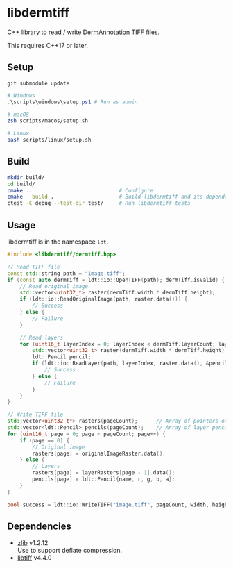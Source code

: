# libdermtiff

C++ library to read / write [DermAnnotation](https://kondoa9.github.io/DermAnnotation/) TIFF files.

This requires C++17 or later.

## Setup

```
git submodule update
```

```powershell
# Windows
.\scripts\windows\setup.ps1 # Run as admin
```

```zsh
# macOS
zsh scripts/macos/setup.sh
```

```bash
# Linux
bash scripts/linux/setup.sh
```

## Build

```sh
mkdir build/
cd build/
cmake ..                            # Configure
cmake --build .                     # Build libdermtiff and its dependencies
ctest -C debug --test-dir test/     # Run libdermtiff tests
```

## Usage

libdermtiff is in the namespace `ldt`.

```c++
#include <libdermtiff/dermtiff.hpp>

// Read TIFF file
const std::string path = "image.tiff";
if (const auto dermTiff = ldt::io::OpenTIFF(path); dermTiff.isValid) {
    // Read original image
    std::vector<uint32_t> raster(dermTiff.width * dermTiff.height);
    if (ldt::io::ReadOriginalImage(path, raster.data())) {
        // Success
    } else {
        // Failure
    }

    // Read layers
    for (uint16_t layerIndex = 0; layerIndex < dermTiff.layerCount; layerIndex++) {
        std::vector<uint32_t> raster(dermTiff.width * dermTiff.height);
        ldt::Pencil pencil;
        if (ldt::io::ReadLayer(path, layerIndex, raster.data(), &pencil)) {
            // Success
        } else {
            // Failure
        }
    }
}

// Write TIFF file
std::vector<uint32_t*> rasters(pageCount);      // Array of pointers of image data
std::vector<ldt::Pencil> pencils(pageCount);    // Array of layer pencils
for (uint16_t page = 0; page < pageCount; page++) {
    if (page == 0) {
        // Original image
        rasters[page] = originalImageRaster.data();
    } else {
        // Layers
        rasters[page] = layerRasters[page - 1].data();
        pencils[page] = ldt::Pencil{name, r, g, b, a};
    }
}

bool success = ldt::io::WriteTIFF("image.tiff", pageCount, width, height, rasters.data(), pencils.data());
```

## Dependencies

- [zlib](https://github.com/madler/zlib) v1.2.12  
  Use to support deflate compression.
- [libtiff](https://gitlab.com/libtiff/libtiff) v4.4.0
